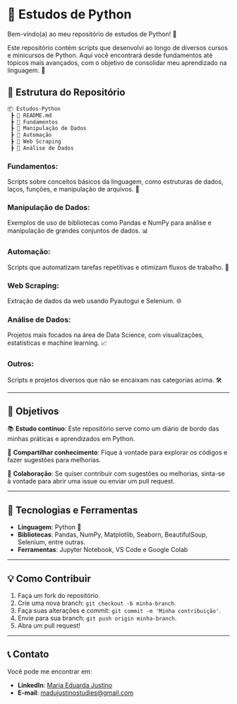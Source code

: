 # 🐍 Estudos de Python

Bem-vindo(a) ao meu repositório de estudos de Python! 🚀

Este repositório contém scripts que desenvolvi ao longo de diversos cursos e minicursos de Python. Aqui você encontrará desde fundamentos até tópicos mais avançados, com o objetivo de consolidar meu aprendizado na linguagem. 🧠

## 📂 Estrutura do Repositório

```bash
📦 Estudos-Python
 ┣ 📜 README.md
 ┣ 📂 Fundamentos
 ┣ 📂 Manipulação de Dados
 ┣ 📂 Automação
 ┣ 📂 Web Scraping
 ┣ 📂 Análise de Dados
```

### **Fundamentos**: 
Scripts sobre conceitos básicos da linguagem, como estruturas de dados, laços, funções, e manipulação de arquivos. 📝

### **Manipulação de Dados**: 
Exemplos de uso de bibliotecas como Pandas e NumPy para análise e manipulação de grandes conjuntos de dados. 📊

### **Automação**: 
Scripts que automatizam tarefas repetitivas e otimizam fluxos de trabalho. 🤖

### **Web Scraping**: 
Extração de dados da web usando Pyautogui e Selenium. 🌐

### **Análise de Dados**: 
Projetos mais focados na área de Data Science, com visualizações, estatísticas e machine learning. 📈

### **Outros**: 
Scripts e projetos diversos que não se encaixam nas categorias acima. 🛠️

---

## 🚀 **Objetivos**

📚 **Estudo contínuo**: Este repositório serve como um diário de bordo das minhas práticas e aprendizados em Python.

🎯 **Compartilhar conhecimento**: Fique à vontade para explorar os códigos e fazer sugestões para melhorias.

🤝 **Colaboração**: Se quiser contribuir com sugestões ou melhorias, sinta-se à vontade para abrir uma issue ou enviar um pull request.

---

## 🔧 **Tecnologias e Ferramentas**

- **Linguagem**: Python 🐍
- **Bibliotecas**: Pandas, NumPy, Matplotlib, Seaborn, BeautifulSoup, Selenium, entre outras.
- **Ferramentas**: Jupyter Notebook, VS Code e Google Colab

---

## 💡 **Como Contribuir**

1. Faça um fork do repositório.
2. Crie uma nova branch: `git checkout -b minha-branch`.
3. Faça suas alterações e commit: `git commit -m 'Minha contribuição'`.
4. Envie para sua branch: `git push origin minha-branch`.
5. Abra um pull request!

---

## 📞 **Contato**

Você pode me encontrar em:

- **LinkedIn**: [Maria Eduarda Justino](https://www.linkedin.com/in/meduardajustino)
- **E-mail**: madujustinostudies@gmail.com
